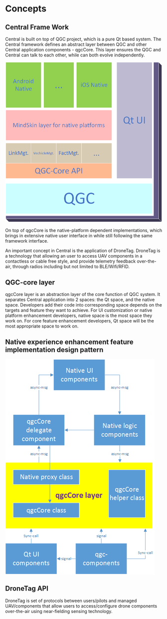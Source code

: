 # Concepts

## Central Frame Work

Central is built on top of QGC project, which is a pure Qt based system. The Central framework defines an abstract layer between QGC and other Central application components - qgcCore.  This layer ensures the QGC and Central can talk to each other, while can both evolve independently.

![](CentralFrameWork.png)

On top of qgcCore is the native-platform dependent implementations, which brings in extensive native user interface in while still following the same framework interface.

An important concept in Central is the application of DroneTag. DroneTag is a technology that allowing an user to access UAV components in a contactless or cable free style, and provide telemetry feedback over-the-air, through radios including but not limited to BLE/Wifi/RFID.

## QGC-core layer

qgcCore layer is an abstraction layer of the core function of QGC system. It separates Central application into 2 spaces: the Qt space, and the native space. Developers add their code into corresponding space depends on the targets and feature they want to achieve. For UI customization or native platform enhancement developers, native space is the most space they work on. For core feature enhancement developers, Qt space will be the most appropriate space to work on.

## Native experience enhancement feature implementation design pattern

![](NativeEnhPattern.png)

## DroneTag API

DroneTag is set of protocols between users/pilots and managed UAV/components that allow users to access/configure drone components over-the-air using near-fielding sensing technology.